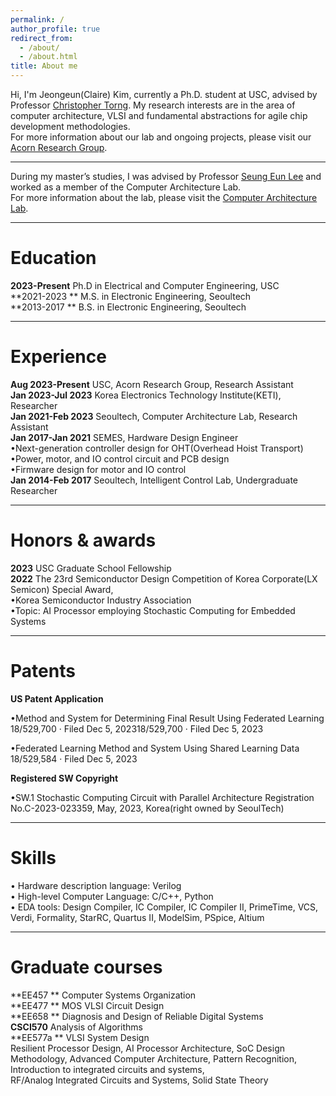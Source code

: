 ```yaml
---
permalink: /
author_profile: true
redirect_from: 
  - /about/
  - /about.html
title: About me
---
```

Hi, I'm Jeongeun(Claire) Kim, currently a Ph.D. student at USC, advised by Professor [Christopher Torng](https://ctorng.com). My research interests are in the area of computer architecture, VLSI and fundamental abstractions for agile chip development methodologies.  
For more information about our lab and ongoing projects, please visit our [Acorn Research Group](https://acorn-research.usc.edu).

------
During my master’s studies, I was advised by Professor [Seung Eun Lee](https://soc.seoultech.ac.kr/Professor/Professor.html) and worked as a member of the Computer Architecture Lab.  
For more information about the lab, please visit the [Computer Architecture Lab](https://soc.seoultech.ac.kr/).

------

Education
======
**2023-Present** Ph.D in Electrical and Computer Engineering, USC  
**2021-2023   ** M.S. in Electronic Engineering, Seoultech  
**2013-2017   ** B.S. in Electronic Engineering, Seoultech  


------

Experience
======
**Aug 2023-Present** USC, Acorn Research Group, Research Assistant   
**Jan 2023-Jul 2023** Korea Electronics Technology Institute(KETI), Researcher  
**Jan 2021-Feb 2023** Seoultech, Computer Architecture Lab, Research Assistant  
**Jan 2017-Jan 2021** SEMES, Hardware Design Engineer  
 •Next-generation controller design for OHT(Overhead Hoist Transport)  
 •Power, motor, and IO control circuit and PCB design  
 •Firmware design for motor and IO control  
**Jan 2014-Feb 2017** Seoultech, Intelligent Control Lab, Undergraduate Researcher


------

Honors & awards
======
**2023** USC Graduate School Fellowship  
**2022** The 23rd Semiconductor Design Competition of Korea Corporate(LX Semicon) Special Award,  
      •Korea Semiconductor Industry Association  
      •Topic: AI Processor employing Stochastic Computing for Embedded Systems  
     
------

Patents
======
**US Patent Application**   

•Method and System for Determining Final Result Using Federated Learning  
18/529,700 · Filed Dec 5, 202318/529,700 · Filed Dec 5, 2023  

•Federated Learning Method and System Using Shared Learning Data  
18/529,584 · Filed Dec 5, 2023  

**Registered SW Copyright**  

•SW.1  Stochastic Computing Circuit with Parallel Architecture
     Registration No.C-2023-023359, May, 2023, Korea(right owned by SeoulTech)


------
Skills
======
• Hardware description language: Verilog  
• High-level Computer Language: C/C++, Python  
• EDA tools: Design Compiler, IC Compiler, IC Compiler II, PrimeTime, VCS, Verdi, Formality, StarRC, Quartus II, ModelSim, PSpice, Altium  


------

Graduate courses
======
**EE457  ** Computer Systems Organization  
**EE477  ** MOS VLSI Circuit Design  
**EE658  ** Diagnosis and Design of Reliable Digital Systems  
**CSCI570** Analysis of Algorithms  
**EE577a ** VLSI System Design  
Resilient Processor Design, AI Processor Architecture, 
SoC Design Methodology, Advanced Computer Architecture, 
Pattern Recognition, Introduction to integrated circuits and systems,  
RF/Analog Integrated Circuits and Systems, Solid State Theory


